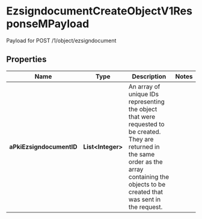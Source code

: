 

# EzsigndocumentCreateObjectV1ResponseMPayload

Payload for POST /1/object/ezsigndocument

## Properties

| Name | Type | Description | Notes |
|------------ | ------------- | ------------- | -------------|
|**aPkiEzsigndocumentID** | **List&lt;Integer&gt;** | An array of unique IDs representing the object that were requested to be created.  They are returned in the same order as the array containing the objects to be created that was sent in the request. |  |



